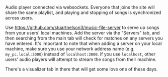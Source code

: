 Audio player connected via websockets. Everyone that joins the site will share the same playlist, and playing and stopping of songs is synchronized across users.

Use https://github.com/stuartnelson3/music-file-server to serve up songs from your users' local machines. Add the server via the "Servers" tab, and then searching from the main tab will check for matches on any servers you have entered. It's important to note that when adding a server on your local machine, make sure you use your network address name (e.g. `my_pc.local:3000`) instead of `localhost:3000`. If you use `localhost`, other users' audio players will attempt to stream the songs from their machine.

There's a visualizer tab in there that will get some love one of these days.

